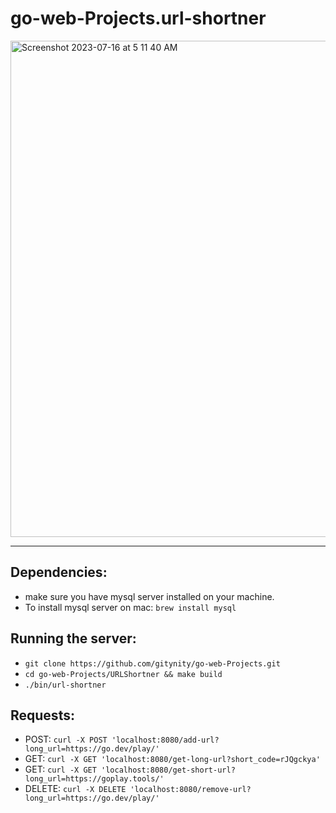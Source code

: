 # go-web-Projects.url-shortner

<img width="794" alt="Screenshot 2023-07-16 at 5 11 40 AM" src="https://github.com/gitynity/go-web-Projects/assets/23361845/29e0d851-456f-4af5-96fa-4b97c2b72125">

----------------------------------
## Dependencies:
- make sure you have mysql server installed on your machine.
- To install mysql server on mac: `brew install mysql`

## Running the server:
- `git clone https://github.com/gitynity/go-web-Projects.git`
- `cd go-web-Projects/URLShortner && make build`
- `./bin/url-shortner`

## Requests:
- POST: `curl -X POST 'localhost:8080/add-url?long_url=https://go.dev/play/'`
- GET: `curl -X GET 'localhost:8080/get-long-url?short_code=rJQgckya'`
- GET: `curl -X GET 'localhost:8080/get-short-url?long_url=https://goplay.tools/'`
- DELETE: `curl -X DELETE 'localhost:8080/remove-url?long_url=https://go.dev/play/'`

